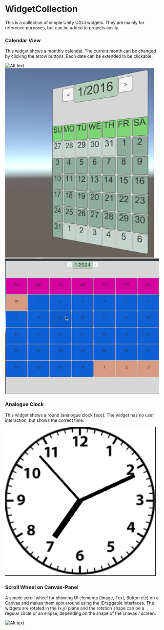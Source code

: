 # WidgetCollection

This is a collection of simple Unity UGUI widgets. They are mainly for reference purposes, but can be added to projects easily.

### Calendar View

This widget shows a monthly calendar. The current month can be changed by clicking the arrow buttons. Each date can be extended to be clickable. 

![Alt text](/gitimages/Screen%20Shot%202016-01-08%20at%2019.12.17.png?raw=true "Calendar View")
![Alt text](/gitimages/calview2.png?raw=true "Calendar View")
![Alt text](/gitimages/calview3.png?raw=true "Calendar View")

### Analogue Clock

This widget shows a round (analogue clock face). The widget has no user interaction, but shows the correct time.

![Alt text](/gitimages/Screen%20Shot%202016-01-08%20at%2019.10.44.png?raw=true "Clock Face")


### Scroll Wheel on Canvas-Panel

A simple scroll wheel for showing UI elements (Image, Text, Button etc) on a Canvas and makes them spin around using the IDraggable interfaces. The widgets are rotated in the (x,y) plane and the rotation shape can be a regular circle or an ellipse, depending on the shape of the cnavas / screen.

![Alt text](/gitimages/spinwheel1.gif?raw=true "widget spin wheel")



